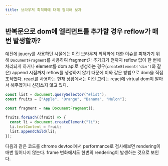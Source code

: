 ```yaml
---
title: 브라우저 최적화에 대해 정리해 보자
---
```

## 반복문으로 dom에 엘리먼트를 추가할 경우 reflow가 매번 발생할까?

예전에 jquery를 사용하던 시절에는 이런 브라우저 최적화에 대한 이슈를 피해가기 위해 `DocumentFragment`를 사용하여 fragment가 추가되기 전까지 reflow 없이 한 번에 처리되게 하거나 element를 dom api로 생성하는 경우(`createElement('div')`와 같은) append 시점까지 reflow를 생성하지 않기 때문에 이와 같은 방법으로 dom을 직접 조작했다. react를 사용하는 현재 상황에서는 이런 고려는 react에 virtual dom이 알아서 해주겠거니 신경쓰지 않고 있다.

```js
const list = document.querySelector("#list");
const fruits = ["Apple", "Orange", "Banana", "Melon"];

const fragment = new DocumentFragment();

fruits.forEach((fruit) => {
  const li = document.createElement("li");
  li.textContent = fruit;
  list.appendChild(li);
});
```
다음과 같은 코드를 chrome devtool에서 performance로 검사해보면 rendering이 매번 일어나지 않는다. frame 변화에서도 한번의 rendering이 발생하는 것으로 보인다.


